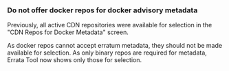 ### Do not offer docker repos for docker advisory metadata

Previously, all active CDN repositories were available for selection in
the "CDN Repos for Docker Metadata" screen.

As docker repos cannot accept erratum metadata, they should not be made
available for selection. As only binary repos are required for metadata,
Errata Tool now shows only those for selection.

